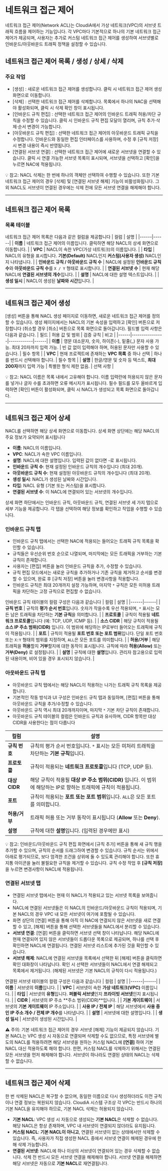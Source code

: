 # 네트워크 접근 제어

네트워크 접근 제어(Network ACL)는 CloudiA에서 가상 네트워크(VPC)의 서브넷 트래픽 흐름을 제어하는 기능입니다. 각 VPC마다 기본적으로 하나의 기본 네트워크 접근 제어가 제공되며, 사용자는 추가로 커스텀 네트워크 접근 제어를 생성하여 서브넷별로 인바운드/아웃바운드 트래픽 정책을 설정할 수 있습니다.

## 네트워크 접근 제어 목록 / 생성 / 상세 / 삭제


### 주요 작업
* [생성] : 새로운 네트워크 접근 제어를 생성합니다. 클릭 시 네트워크 접근 제어 생성 화면으로 이동합니다.
* [삭제] : 선택한 네트워크 접근 제어를 삭제합니다. 목록에서 하나의 NAC을 선택해야 활성화되며, 클릭 시 삭제 확인 창이 표시됩니다.
* [인바운드 규칙 편집] : 선택한 네트워크 접근 제어의 인바운드 트래픽 허용/차단 규칙을 수정할 수 있습니다. 클릭 시 인바운드 규칙 편집 모달이 열리며, 규칙 추가·삭제·순서 변경이 가능합니다.
* [아웃바운드 규칙 편집] : 선택한 네트워크 접근 제어의 아웃바운드 트래픽 규칙을 수정합니다. 인바운드와 동일한 편집 인터페이스를 사용하며, 수정 후 [규칙 저장] 시 변경 내용이 즉시 반영됩니다.
* [연결된 서브넷 연결] : 선택한 네트워크 접근 제어에 새로운 서브넷을 연결할 수 있습니다. 클릭 시 연결 가능한 서브넷 목록이 표시되며, 서브넷을 선택하고 [확인]을 누르면 NAC에 적용됩니다.

💡 참고: NACL 삭제는 한 번에 하나의 객체만 선택하여 수행할 수 있습니다. 또한 기본 네트워크 접근 제어의 경우 [삭제] 및 [연결된 서브넷 해제] 기능이 비활성화됩니다. 그 외 NACL도 서브넷이 연결된 경우에는 삭제 전에 모든 서브넷 연결을 해제해야 합니다.

---

## 네트워크 접근 제어 목록
### 목록 테이블
네트워크 접근 제어 목록은 다음과 같은 컬럼을 제공합니다
| 컬럼 | 설명 |
|------|------|
| **이름** | 네트워크 접근 제어의 이름입니다. 클릭하면 해당 NACL의 상세 화면으로 이동합니다. |
| **VPC** | NACL이 속한 VPC(가상 네트워크)의 이름입니다. |
| **타입** | NACL의 유형을 표시합니다. **기본(Default)** NACL인지 **커스텀(사용자 생성)** NACL인지 나타냅니다. |
| **인바운드 규칙 / 아웃바운드 규칙 수** | NACL에 설정된 **인바운드 규칙 수**와 **아웃바운드 규칙 수**를 `X / Y` 형태로 표시합니다. |
| **연결된 서브넷 수** | 현재 해당 NACL에 **연결된 서브넷의 개수**입니다. |
| **설명** | NACL에 대한 설명 텍스트입니다. |
| **생성 일시** | NACL이 생성된 **날짜와 시간**입니다. |

---

## 네트워크 접근 제어 생성
[생성] 버튼을 통해 NACL 생성 페이지로 이동하면, 새로운 네트워크 접근 제어를 정의할 수 있습니다. 생성 페이지에서는 NACL의 기본 속성을 입력하고 [확인] 버튼으로 저장합니다 (취소할 경우 [취소] 버튼으로 목록 화면으로 돌아갑니다). 필드별 입력 사항은 다음과 같습니다.
| 필드 | 허용 값 및 범위 | 검증 규칙 | 비고 |
|------|----------------|------------|------|
| **이름** | 영문 대소문자, 숫자, 하이픈(-), 밑줄(_) 문자 사용 가능. 최대 20자까지 입력 가능. | 빈 값 없이 입력해야 하며, 허용된 문자만 사용할 수 있습니다. | 필수 항목 |
| **VPC** | 현재 프로젝트에 존재하는 **VPC 목록** 중 하나 선택 | 하나를 반드시 선택해야 합니다. | 필수 항목 |
| **설명** | 한글/영문 및 숫자 등 텍스트, **최대 200자**까지 입력 가능 | 특별한 형식 제한 없음. | 선택 사항 |

💡 참고: NACL 이름은 목록 내에서 고유해야 합니다. 이름 입력란에 허용되지 않은 문자를 넣거나 글자 수를 초과하면 오류 메시지가 표시됩니다.
필수 필드를 모두 올바르게 입력하면 [확인] 버튼이 활성화되며, 클릭 시 NACL가 생성되고 목록 화면으로 돌아갑니다.

---

## 네트워크 접근 제어 상세
NACL를 선택하면 해당 상세 화면으로 이동합니다. 상세 화면 상단에는 해당 NACL의 주요 정보가 요약되어 표시됩니다
* **이름**: NACL의 이름입니다.
* **VPC**: NACL가 속한 VPC 이름입니다.
* **설명**: NACL에 대한 설명입니다. 입력된 값이 없다면 -로 표시됩니다.
* **인바운드 규칙 수**: 현재 설정된 인바운드 규칙의 개수입니다 (최대 20개).
* **아웃바운드 규칙 수**: 현재 설정된 아웃바운드 규칙의 개수입니다 (최대 20개).
* **생성 일시**: NACL가 생성된 날짜와 시간입니다.
* **타입**: NACL 유형 (기본 또는 커스텀)을 표시합니다.
* **연결된 서브넷 수**: 이 NACL에 연결되어 있는 서브넷의 개수입니다.
  
상세 화면 하단에서는 인바운드 규칙, 아웃바운드 규칙, 연결된 서브넷 세 가지 탭으로 세부 기능을 제공합니다. 각 탭을 선택하여 해당 정보를 확인하고 작업을 수행할 수 있습니다.

### 인바운드 규칙 탭
* 인바운드 규칙 탭에서는 선택한 NAC에 적용되는 들어오는 트래픽 규칙 목록을 확인할 수 있습니다.
* 규칙들은 우선순위 번호 순으로 나열되며, 마지막에는 모든 트래픽을 거부하는 기본 규칙이 존재합니다.
* 사용자는 [편집] 버튼을 눌러 인바운드 규칙을 추가, 수정할 수 있습니다.
* 규칙 편집 모드에서는 새로운 규칙을 추가하거나 기존 규칙을 제거하고 순서를 변경할 수 있으며, 완료 후 [규칙 저장] 버튼을 눌러 변경사항을 적용합니다.
* 인바운드 규칙은 최대 20개까지 설정 가능하며, 마지막 `*` 규칙은 모든 미허용 트래픽을 차단하는 고정 규칙으로 편집할 수 없습니다.

인바운드 규칙 테이블의 컬럼 구성은 다음과 같습니다
| 컬럼 | 설명 |
|------|------|
| **규칙 번호** | 규칙의 **평가 순서 번호**입니다. 숫자가 작을수록 우선 적용되며, `*` 표시는 모든 남은 트래픽을 차단하는 **기본 규칙**을 의미합니다. |
| **프로토콜** | 규칙이 적용될 **네트워크 프로토콜**입니다 (예: TCP, UDP, ICMP 등). |
| **소스 CIDR** | 해당 규칙이 적용될 **소스 IP 주소 범위(CIDR)** 입니다. 이 범위에 해당하는 IP로부터 들어오는 트래픽에 규칙이 적용됩니다. |
| **포트** | 규칙이 적용될 **포트 번호 또는 포트 범위**입니다. 단일 포트 번호 또는 `X:Y` 형태의 범위를 지정하며, `ALL`은 모든 포트를 의미합니다. |
| **허용/거부** | 해당 트래픽을 **허용**할지 **거부**할지에 대한 동작이 표시됩니다. 규칙에 따라 **허용(Allow)** 또는 **거부(Deny)** 로 설정됩니다. |
| **설명** | 규칙에 대한 **설명**입니다. 관리자 참고용으로 입력된 내용이며, 비어 있을 경우 표시되지 않습니다. |

### 아웃바운드 규칙 탭
* 아웃바운드 규칙 탭에서는 해당 NACL이 적용하는 나가는 트래픽 규칙 목록을 제공합니다.
* 기본적인 작동 방식과 UI 구성은 인바운드 규칙 탭과 동일하며, [편집] 버튼을 통해 아웃바운드 규칙을 추가/수정할 수 있습니다.
* 아웃바운드 규칙 역시 최대 20개까지이며, 마지막 `*` 기본 차단 규칙이 존재합니다.
* 아웃바운드 규칙 테이블의 컬럼은 인바운드 규칙과 유사하며, CIDR 항목만 대상 CIDR을 사용한다는 점이 다릅니다

| 컬럼 | 설명 |
|------|------|
| **규칙 번호** | 규칙의 평가 순서 번호입니다. `*` 표시는 모든 미처리 트래픽을 차단하는 **기본 규칙**입니다. |
| **프로토콜** | 규칙이 적용되는 **네트워크 프로토콜**입니다 (TCP, UDP 등). |
| **대상 CIDR** | 해당 규칙이 적용될 **대상 IP 주소 범위(CIDR)** 입니다. 이 범위에 해당하는 IP로 향하는 트래픽에 규칙이 적용됩니다. |
| **포트** | 규칙이 적용되는 **포트 또는 포트 범위**입니다. `ALL`은 모든 포트를 의미합니다. |
| **허용/거부** | 트래픽 허용 또는 거부 동작이 표시됩니다 (**Allow** 또는 **Deny**). |
| **설명** | 규칙에 대한 **설명**입니다. (입력된 경우에만 표시) |

💡 참고: 인바운드/아웃바운드 규칙 편집 화면에서 [규칙 추가] 버튼을 통해 새 규칙 행을 추가할 수 있으며, 규칙의 순서를 드래그하여 변경할 수 있습니다. 규칙 순서는 위에서 아래로 평가되므로, 보다 엄격한 조건을 상위에 둘 수 있도록 관리해야 합니다. 또한 휴지통 아이콘을 눌러 불필요한 규칙을 제거할 수 있습니다. 규칙 수정 작업 후 **[규칙 저장]** 을 누르면 변경사항이 NACL에 적용됩니다.

### 연결된 서브넷 탭
* 연결된 서브넷 탭에서는 현재 이 NACL가 적용되고 있는 서브넷 목록을 보여줍니다.
* NACL에 연결된 서브넷들은 이 NACL의 인바운드/아웃바운드 규칙이 적용되며, 기본 NACL의 경우 VPC 내 모든 서브넷이 여기에 포함될 수 있습니다.
* 화면 상단의 [연결] 버튼을 통해 아직 이 NAC에 연결되지 않은 서브넷을 새로 연결할 수 있고, [해제] 버튼을 통해 선택한 서브넷들을 NACL에서 분리할 수 있습니다.
* **서브넷 연결**: [연결] 버튼을 클릭하면 서브넷 선택 창이 나타납니다. 해당 NACL에 현재 연결되어 있지 않은 서브넷들이 드롭다운 목록으로 제공되며, 하나를 선택 후 확인하면 NACL에 연결됩니다. 연결된 서브넷 리스트에 추가된 것을 확인할 수 있습니다.
* **서브넷 해제**: NACL에 연결된 서브넷을 목록에서 선택한 뒤 [해제] 버튼을 클릭하면 확인 대화창이 나타납니다. 확인 시 선택한 서브넷들이 NACL에서 연결 해제되고 목록에서 제거됩니다. (해제된 서브넷은 기본 NACL의 규칙이 다시 적용됩니다.)

  
연결된 서브넷 테이블의 컬럼 구성은 다음과 같습니다
| 컬럼 | 설명 |
|------|------|
| **이름** | 서브넷의 **이름**입니다. |
| **VPC** | 서브넷이 속한 **가상 네트워크(VPC)** 이름입니다. |
| **타입** | 서브넷의 **유형**입니다. **퍼블릭 서브넷**인지 **프라이빗 서브넷**인지 표시됩니다. |
| **CIDR** | 서브넷의 IP 주소 **주소 범위(CIDR)**입니다. |
| **기본 게이트웨이** | 서브넷의 **기본 게이트웨이** IP 주소입니다. |
| **사용 IP / 전체 IP** | 해당 서브넷에서 **사용 중인 IP 주소 개수 / 전체 IP 개수**를 나타냅니다. |
| **설명** | 서브넷에 대한 설명입니다. |
| **생성 일시** | 서브넷이 생성된 시간입니다. |

⚠️ 주의: 기본 네트워크 접근 제어의 경우 서브넷 [해제] 기능이 제공되지 않습니다. 기본 NACL는 VPC 생성 시 자동으로 연결되며 삭제할 수도 없으므로, 특정 서브넷에 별도의 NACL를 적용하려면 해당 서브넷을 원하는 커스텀 NACL에 **[연결]** 하여 기본 NACL 대신 적용하도록 해야 합니다. 한편, 커스텀 NACL를 삭제하기 위해서는 연결된 모든 서브넷을 먼저 해제해야 합니다. 서브넷이 하나라도 연결된 상태의 NACL는 삭제할 수 없습니다.

---

## 네트워크 접근 제어 삭제
한 번 삭제된 NACL은 복구할 수 없으며, 동일한 이름으로 다시 생성하더라도 이전 규칙이나 연결 정보는 복원되지 않습니다. CloudiA 시스템 구조상 각 VPC는 반드시 하나의 기본 NACL을 유지해야 하므로, 기본 NACL 삭제는 허용되지 않습니다.

* **기본 NACL**: VPC 생성 시 자동으로 생성되는 **기본 NACL**은 삭제할 수 없습니다. 해당 NACL은 항상 존재하며, VPC 내 서브넷이 연결되지 않더라도 유지됩니다.
* **커스텀 NACL**: **기본 NACL이 아니고**, 연결된 서브넷이 없는 상태에서만 삭제할 수 있습니다. 즉, 사용자가 직접 생성한 NACL 중에서 서브넷 연결이 해제된 경우에 한해 삭제 가능합니다.
* **연결된 서브넷**: NACL에 하나 이상의 서브넷이 연결되어 있는 경우 삭제할 수 없습니다. 삭제 전 반드시 모든 서브넷 연결을 해제해야 합니다. 서브넷 연결을 해제하면 해당 서브넷은 자동으로 **기본 NACL**로 재연결됩니다.
